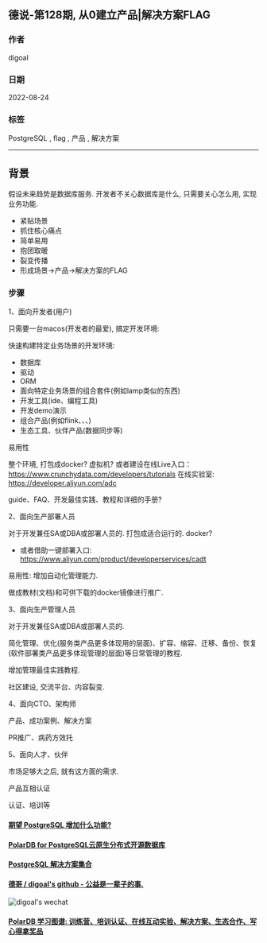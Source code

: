 ## 德说-第128期, 从0建立产品|解决方案FLAG      
                        
### 作者                        
digoal                        
                        
### 日期                        
2022-08-24                       
                        
### 标签                        
PostgreSQL , flag , 产品 , 解决方案                 
                        
----                        
                        
## 背景           
  
假设未来趋势是数据库服务. 开发者不关心数据库是什么, 只需要关心怎么用, 实现业务功能.   
  
- 紧贴场景  
- 抓住核心痛点  
- 简单易用  
- 抱团取暖  
- 裂变传播  
- 形成场景->产品->解决方案的FLAG  
  
### 步骤  
  
1、面向开发者(用户)  
  
只需要一台macos(开发者的最爱), 搞定开发环境:   
  
快速构建特定业务场景的开发环境:   
- 数据库  
- 驱动  
- ORM  
- 面向特定业务场景的组合套件(例如lamp类似的东西)  
- 开发工具(ide、编程工具)   
- 开发demo演示   
- 组合产品(例如flink、、、)   
- 生态工具、伙伴产品(数据同步等)   
  
易用性   
  
整个环境, 打包成docker? 虚拟机? 或者建设在线Live入口： https://www.crunchydata.com/developers/tutorials   在线实验室: https://developer.aliyun.com/adc      
  
guide、FAQ、开发最佳实践、教程和详细的手册?   
  
2、面向生产部署人员  
  
对于开发兼任SA或DBA或部署人员的. 打包成适合运行的. docker?    
- 或者借助一键部署入口: https://www.aliyun.com/product/developerservices/cadt  
  
易用性: 增加自动化管理能力.   
  
做成教材(文档)和可供下载的docker镜像进行推广.   
  
3、面向生产管理人员   
  
对于开发兼任SA或DBA或部署人员的.   
  
简化管理、优化(服务类产品更多体现用的层面)、扩容、缩容、迁移、备份、恢复(软件部署类产品更多体现管理的层面)等日常管理的教程.   
  
增加管理最佳实践教程.   
  
社区建设, 交流平台、内容裂变.   
  
  
4、面向CTO、架构师    
  
产品、成功案例、解决方案   
  
PR推广、病药方效托   
  
  
5、面向人才、伙伴  
  
市场足够大之后, 就有这方面的需求.  
  
产品互相认证  
  
认证、培训等  
  
  
  
#### [期望 PostgreSQL 增加什么功能?](https://github.com/digoal/blog/issues/76 "269ac3d1c492e938c0191101c7238216")
  
  
#### [PolarDB for PostgreSQL云原生分布式开源数据库](https://github.com/ApsaraDB/PolarDB-for-PostgreSQL "57258f76c37864c6e6d23383d05714ea")
  
  
#### [PostgreSQL 解决方案集合](https://yq.aliyun.com/topic/118 "40cff096e9ed7122c512b35d8561d9c8")
  
  
#### [德哥 / digoal's github - 公益是一辈子的事.](https://github.com/digoal/blog/blob/master/README.md "22709685feb7cab07d30f30387f0a9ae")
  
  
![digoal's wechat](../pic/digoal_weixin.jpg "f7ad92eeba24523fd47a6e1a0e691b59")
  
  
#### [PolarDB 学习图谱: 训练营、培训认证、在线互动实验、解决方案、生态合作、写心得拿奖品](https://www.aliyun.com/database/openpolardb/activity "8642f60e04ed0c814bf9cb9677976bd4")
  
